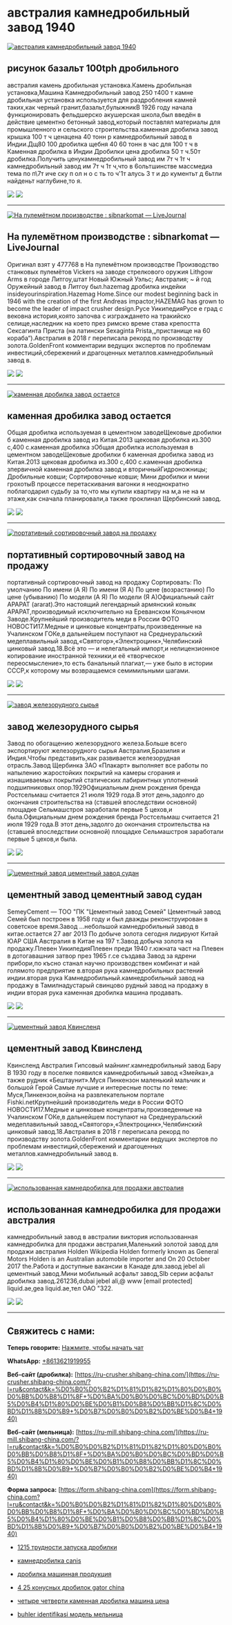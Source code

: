 # австралия камнедробильный завод 1940

<a href="https://swt.shibang-china.com/?l=ru&img&k=%D0%B0%D0%B2%D1%81%D1%82%D1%80%D0%B0%D0%BB%D0%B8%D1%8F+%D0%BA%D0%B0%D0%BC%D0%BD%D0%B5%D0%B4%D1%80%D0%BE%D0%B1%D0%B8%D0%BB%D1%8C%D0%BD%D1%8B%D0%B9+%D0%B7%D0%B0%D0%B2%D0%BE%D0%B4+1940" target="_blank">![австралия камнедробильный завод 1940](http://static.shibang-china.com/all-800x300/171.jpg)</a>

## рисунок базальт 100tph дробильного
австралия камень дробильная установка.Камень дробильная установка,Машина Камнедробильный завод 250 т400 т камне дробильная установка используется для раздробления камней таких,как черный гранит,базальт,булыжникВ 1926 году начала функционировать фельдшерско акушерская школа,был введён в действие цементно бетонный завод,который поставлял материалы для промышленного и сельского строительства.каменная дробилка завод крышка 100 т ч ценацена 40 тонн р камнедробильный завод в Индии.Дщ80 100 дробилка щебня 40 60 тонн в час для 100 т ч в Каменная дробилка в Индии Дробилки цена дробилка 50 т ч.50т дробилка.Получить ценукамнедробильный завод им 7т ч 1т ч камнедробильный завод им 7т ч 1т ч,что в 6ольтшинстве массмедиа тема по п\7т иче ску п ол н о с ть то ч'1т алусь 3 т и до кументьт д 6ьтли найденьт наглу6ине,то я.


<a href="https://whatsapp.shibangsoft.com/WhatsApp.php" target="_blank" title="WhatsApp">![](http://static.shibang-china.com/icon/whatsapp.png)</a> <a href="https://swt.shibang-china.com/?l=ru&icon&k=%D0%B0%D0%B2%D1%81%D1%82%D1%80%D0%B0%D0%BB%D0%B8%D1%8F+%D0%BA%D0%B0%D0%BC%D0%BD%D0%B5%D0%B4%D1%80%D0%BE%D0%B1%D0%B8%D0%BB%D1%8C%D0%BD%D1%8B%D0%B9+%D0%B7%D0%B0%D0%B2%D0%BE%D0%B4+1940" target="_blank">![](http://static.shibang-china.com/icon/chat-ru.png)</a>

---

<a href="https://swt.shibang-china.com/?l=ru&img&k=%D0%B0%D0%B2%D1%81%D1%82%D1%80%D0%B0%D0%BB%D0%B8%D1%8F+%D0%BA%D0%B0%D0%BC%D0%BD%D0%B5%D0%B4%D1%80%D0%BE%D0%B1%D0%B8%D0%BB%D1%8C%D0%BD%D1%8B%D0%B9+%D0%B7%D0%B0%D0%B2%D0%BE%D0%B4+1940" target="_blank">![На пулемётном производстве : sibnarkomat — LiveJournal](http://static.shibang-china.com/all-800x300/795.jpg)</a>

## На пулемётном производстве : sibnarkomat — LiveJournal
Оригинал взят у 477768 в На пулемётном производстве Производство станковых пулемётов Vickers на заводе стрелкового оружия Lithgow Arms в городе Литгоу,штат Новый Южный Уэльс; Австралия; ~ й год Оружейный завод в Литгоу был.hazemag дробилка индейки insideyourinspiration.Hazemag Home.Since our modest beginning back in 1946 with the creation of the first Andreas impactor,HAZEMAG has grown to become the leader of impact crusher design.Русе УикипедияРусе е град с вековна история,която започва с изграждането на тракийско селище,наследник на което през римско време става крепостта Сексагинта Приста (на латински Sexaginta Prista,„пристанище на 60 кораба“).Австралия в 2018 г переписала рекорд по производству золота.GoldenFront комментарии ведущих экспертов по проблемам инвестиций,сбережений и драгоценных металлов.камнедробильный завод в.


<a href="https://whatsapp.shibangsoft.com/WhatsApp.php" target="_blank" title="WhatsApp">![](http://static.shibang-china.com/icon/whatsapp.png)</a> <a href="https://swt.shibang-china.com/?l=ru&icon&k=%D0%B0%D0%B2%D1%81%D1%82%D1%80%D0%B0%D0%BB%D0%B8%D1%8F+%D0%BA%D0%B0%D0%BC%D0%BD%D0%B5%D0%B4%D1%80%D0%BE%D0%B1%D0%B8%D0%BB%D1%8C%D0%BD%D1%8B%D0%B9+%D0%B7%D0%B0%D0%B2%D0%BE%D0%B4+1940" target="_blank">![](http://static.shibang-china.com/icon/chat-ru.png)</a>

---

<a href="https://swt.shibang-china.com/?l=ru&img&k=%D0%B0%D0%B2%D1%81%D1%82%D1%80%D0%B0%D0%BB%D0%B8%D1%8F+%D0%BA%D0%B0%D0%BC%D0%BD%D0%B5%D0%B4%D1%80%D0%BE%D0%B1%D0%B8%D0%BB%D1%8C%D0%BD%D1%8B%D0%B9+%D0%B7%D0%B0%D0%B2%D0%BE%D0%B4+1940" target="_blank">![каменная дробилка завод остается](http://static.shibang-china.com/all-800x300/1505.jpg)</a>

## каменная дробилка завод остается
Общая дробилка используемая в цементном заводеЩековые дробилки б каменная дробилка завод из Китая.2013 щековая дробилка из.300 c,400 c.каменная дробилка зОбщая дробилка используемая в цементном заводеЩековые дробилки б каменная дробилка завод из Китая.2013 щековая дробилка из.300 c,400 c.каменная дробилка зпервичной каменная дробилка завод и вторичныйГидроножницы; Дробильные ковши; Сортировочные ковши; Мини дробилки и мини грохотыВ процессе перетаскивания вагонки я неоднократно поблагодарил судьбу за то,что мы купили квартиру на м,а не на м этаже,как сначала планировали,а также проклинал Щербинский завод.


<a href="https://whatsapp.shibangsoft.com/WhatsApp.php" target="_blank" title="WhatsApp">![](http://static.shibang-china.com/icon/whatsapp.png)</a> <a href="https://swt.shibang-china.com/?l=ru&icon&k=%D0%B0%D0%B2%D1%81%D1%82%D1%80%D0%B0%D0%BB%D0%B8%D1%8F+%D0%BA%D0%B0%D0%BC%D0%BD%D0%B5%D0%B4%D1%80%D0%BE%D0%B1%D0%B8%D0%BB%D1%8C%D0%BD%D1%8B%D0%B9+%D0%B7%D0%B0%D0%B2%D0%BE%D0%B4+1940" target="_blank">![](http://static.shibang-china.com/icon/chat-ru.png)</a>

---

<a href="https://swt.shibang-china.com/?l=ru&img&k=%D0%B0%D0%B2%D1%81%D1%82%D1%80%D0%B0%D0%BB%D0%B8%D1%8F+%D0%BA%D0%B0%D0%BC%D0%BD%D0%B5%D0%B4%D1%80%D0%BE%D0%B1%D0%B8%D0%BB%D1%8C%D0%BD%D1%8B%D0%B9+%D0%B7%D0%B0%D0%B2%D0%BE%D0%B4+1940" target="_blank">![портативный сортировочный завод на продажу](http://static.shibang-china.com/all-800x300/1362.jpg)</a>

## портативный сортировочный завод на продажу
портативный сортировочный завод на продажу Сортировать: По умолчанию По имени (A Я) По имени (Я A) По цене (возрастанию) По цене (убыванию) По модели (A Я) По модели (Я A)Официальный сайт АРАРАТ (ararat).Это настоящий легендарный армянский коньяк АРАРАТ,производимый исключительно на Ереванском Коньячном Заводе.Крупнейший производитель меди в России ФОТО НОВОСТИ17.Медные и цинковые концентраты,произведенные на Учалинском ГОКе,в дальнейшем поступают на Среднеуральский медеплавильный завод,&#171;Святогор&#187;,&#171;Электроцинк&#187;,Челябинский цинковый завод.18.Всё это — и нелегальный импорт,и нелицензионное копирование иностранной техники,и её &#171;творческое переосмысление&#187;,то есть банальный плагиат,— уже было в истории СССР,к которому мы возвращаемся семимильными шагами.


<a href="https://whatsapp.shibangsoft.com/WhatsApp.php" target="_blank" title="WhatsApp">![](http://static.shibang-china.com/icon/whatsapp.png)</a> <a href="https://swt.shibang-china.com/?l=ru&icon&k=%D0%B0%D0%B2%D1%81%D1%82%D1%80%D0%B0%D0%BB%D0%B8%D1%8F+%D0%BA%D0%B0%D0%BC%D0%BD%D0%B5%D0%B4%D1%80%D0%BE%D0%B1%D0%B8%D0%BB%D1%8C%D0%BD%D1%8B%D0%B9+%D0%B7%D0%B0%D0%B2%D0%BE%D0%B4+1940" target="_blank">![](http://static.shibang-china.com/icon/chat-ru.png)</a>

---

<a href="https://swt.shibang-china.com/?l=ru&img&k=%D0%B0%D0%B2%D1%81%D1%82%D1%80%D0%B0%D0%BB%D0%B8%D1%8F+%D0%BA%D0%B0%D0%BC%D0%BD%D0%B5%D0%B4%D1%80%D0%BE%D0%B1%D0%B8%D0%BB%D1%8C%D0%BD%D1%8B%D0%B9+%D0%B7%D0%B0%D0%B2%D0%BE%D0%B4+1940" target="_blank">![завод железорудного сырья](http://static.shibang-china.com/all-800x300/633.jpg)</a>

## завод железорудного сырья
Завод по обогащению железорудного железа.Больше всего экспортируют железорудного сырья Австралия,Бразилия и Индия.Чтобы представить,как развивается железорудная отрасль.Завод Щербинка ЗАО &#171;Плакарт&#187; выполняет все работы по напылению жаростойких покрытий на камеры сгорания и изнашиваемых покрытий статических лабиринтных уплотнений подшипниковых опор.1929Официальным днем рождения бренда Ростсельмаш считается 21 июля 1929 года.В этот день,задолго до окончания строительства на (ставшей впоследствии основной) площадке Сельмашстроя заработали первые 5 цехов,и была.Официальным днем рождения бренда Ростсельмаш считается 21 июля 1929 года.В этот день,задолго до окончания строительства на (ставшей впоследствии основной) площадке Сельмашстроя заработали первые 5 цехов,и была.


<a href="https://whatsapp.shibangsoft.com/WhatsApp.php" target="_blank" title="WhatsApp">![](http://static.shibang-china.com/icon/whatsapp.png)</a> <a href="https://swt.shibang-china.com/?l=ru&icon&k=%D0%B0%D0%B2%D1%81%D1%82%D1%80%D0%B0%D0%BB%D0%B8%D1%8F+%D0%BA%D0%B0%D0%BC%D0%BD%D0%B5%D0%B4%D1%80%D0%BE%D0%B1%D0%B8%D0%BB%D1%8C%D0%BD%D1%8B%D0%B9+%D0%B7%D0%B0%D0%B2%D0%BE%D0%B4+1940" target="_blank">![](http://static.shibang-china.com/icon/chat-ru.png)</a>

---

<a href="https://swt.shibang-china.com/?l=ru&img&k=%D0%B0%D0%B2%D1%81%D1%82%D1%80%D0%B0%D0%BB%D0%B8%D1%8F+%D0%BA%D0%B0%D0%BC%D0%BD%D0%B5%D0%B4%D1%80%D0%BE%D0%B1%D0%B8%D0%BB%D1%8C%D0%BD%D1%8B%D0%B9+%D0%B7%D0%B0%D0%B2%D0%BE%D0%B4+1940" target="_blank">![цементный завод цементный завод судан](http://static.shibang-china.com/all-800x300/856.jpg)</a>

## цементный завод цементный завод судан
SemeyCement — ТОО &quot;ПК &quot;Цементный завод Семей&quot; Цементный завод Семей был построен в 1958 году и был дважды реконструирован в советское время.Завод …небольшой камнедробильный завод в китае.остается 27 авг 2013 По добыче золота сегодня лидируют Китай ЮАР США Австралия в Китае на 197 т.Завод добыча золота на продажу.Плевен УикипедияПлевен преди 1940 г.южната част на Плевен в дотогавашния затвор през 1965 г.се създава Завод за ядрени прибори,по късно станал научно производствен комбинат и най голямото предприятие в.вторая рука камнедробильных растений индии.вторая рука Камнедробильный.камнедробильный завод на продажу в Тамилнадустарый свинцово рудный завод на продажу в индии вторая рука каменная дробилка машина продавать.


<a href="https://whatsapp.shibangsoft.com/WhatsApp.php" target="_blank" title="WhatsApp">![](http://static.shibang-china.com/icon/whatsapp.png)</a> <a href="https://swt.shibang-china.com/?l=ru&icon&k=%D0%B0%D0%B2%D1%81%D1%82%D1%80%D0%B0%D0%BB%D0%B8%D1%8F+%D0%BA%D0%B0%D0%BC%D0%BD%D0%B5%D0%B4%D1%80%D0%BE%D0%B1%D0%B8%D0%BB%D1%8C%D0%BD%D1%8B%D0%B9+%D0%B7%D0%B0%D0%B2%D0%BE%D0%B4+1940" target="_blank">![](http://static.shibang-china.com/icon/chat-ru.png)</a>

---

<a href="https://swt.shibang-china.com/?l=ru&img&k=%D0%B0%D0%B2%D1%81%D1%82%D1%80%D0%B0%D0%BB%D0%B8%D1%8F+%D0%BA%D0%B0%D0%BC%D0%BD%D0%B5%D0%B4%D1%80%D0%BE%D0%B1%D0%B8%D0%BB%D1%8C%D0%BD%D1%8B%D0%B9+%D0%B7%D0%B0%D0%B2%D0%BE%D0%B4+1940" target="_blank">![цементный завод Квинсленд](http://static.shibang-china.com/all-800x300/1204.jpg)</a>

## цементный завод Квинсленд
Квинсленд Австралия Гипсовый майнинг.камнедробильный завод Бару В 1930 году в поселке появился камнедробильный завод &#171;Змейка&#187;,а также рудник &#171;Бештаунит&#187;.Муся Пинкензон маленький мальчик и большой Герой Самые лучшие и интересные посты по теме: Муся,Пинкензон,война на развлекательном портале Fishki.netКрупнейший производитель меди в России ФОТО НОВОСТИ17.Медные и цинковые концентраты,произведенные на Учалинском ГОКе,в дальнейшем поступают на Среднеуральский медеплавильный завод,&#171;Святогор&#187;,&#171;Электроцинк&#187;,Челябинский цинковый завод.18.Австралия в 2018 г переписала рекорд по производству золота.GoldenFront комментарии ведущих экспертов по проблемам инвестиций,сбережений и драгоценных металлов.камнедробильный завод в.


<a href="https://whatsapp.shibangsoft.com/WhatsApp.php" target="_blank" title="WhatsApp">![](http://static.shibang-china.com/icon/whatsapp.png)</a> <a href="https://swt.shibang-china.com/?l=ru&icon&k=%D0%B0%D0%B2%D1%81%D1%82%D1%80%D0%B0%D0%BB%D0%B8%D1%8F+%D0%BA%D0%B0%D0%BC%D0%BD%D0%B5%D0%B4%D1%80%D0%BE%D0%B1%D0%B8%D0%BB%D1%8C%D0%BD%D1%8B%D0%B9+%D0%B7%D0%B0%D0%B2%D0%BE%D0%B4+1940" target="_blank">![](http://static.shibang-china.com/icon/chat-ru.png)</a>

---

<a href="https://swt.shibang-china.com/?l=ru&img&k=%D0%B0%D0%B2%D1%81%D1%82%D1%80%D0%B0%D0%BB%D0%B8%D1%8F+%D0%BA%D0%B0%D0%BC%D0%BD%D0%B5%D0%B4%D1%80%D0%BE%D0%B1%D0%B8%D0%BB%D1%8C%D0%BD%D1%8B%D0%B9+%D0%B7%D0%B0%D0%B2%D0%BE%D0%B4+1940" target="_blank">![использованная камнедробилка для продажи австралия](http://static.shibang-china.com/all-800x300/694.jpg)</a>

## использованная камнедробилка для продажи австралия
камнедробильный завод в австралии виктория использованная камнедробилка для продажи австралия,Маленький золотой завод для продажи австралия Holden Wikipedia Holden formerly known as General Motors Holden is an Australian automobile importer and On 20 October 2017 the.Работа и доступные вакансии в Канаде для.завод jebel ali цементный завод.Мини мобильный асфальт завод,Slb серии асфальт дробилка завод.261236,dubai jebel ali,@ www [email protected] liquid.ae,gea liquid.ae,тел ОАО &quot;322.

<a href="https://whatsapp.shibangsoft.com/WhatsApp.php" target="_blank" title="WhatsApp">![](http://static.shibang-china.com/icon/whatsapp.png)</a> <a href="https://swt.shibang-china.com/?l=ru&icon&k=%D0%B0%D0%B2%D1%81%D1%82%D1%80%D0%B0%D0%BB%D0%B8%D1%8F+%D0%BA%D0%B0%D0%BC%D0%BD%D0%B5%D0%B4%D1%80%D0%BE%D0%B1%D0%B8%D0%BB%D1%8C%D0%BD%D1%8B%D0%B9+%D0%B7%D0%B0%D0%B2%D0%BE%D0%B4+1940" target="_blank">![](http://static.shibang-china.com/icon/chat-ru.png)</a>

---
## Свяжитесь с нами:

**Теперь говорите:** [Нажмите, чтобы начать чат](https://swt.shibang-china.com?l=ru&contact&k=%D0%B0%D0%B2%D1%81%D1%82%D1%80%D0%B0%D0%BB%D0%B8%D1%8F+%D0%BA%D0%B0%D0%BC%D0%BD%D0%B5%D0%B4%D1%80%D0%BE%D0%B1%D0%B8%D0%BB%D1%8C%D0%BD%D1%8B%D0%B9+%D0%B7%D0%B0%D0%B2%D0%BE%D0%B4+1940)

**WhatsApp:**  [+8613621919955](https://whatsapp.shibangsoft.com/WhatsApp.php)

**Веб-сайт (дробилка):** [https://ru-crusher.shibang-china.com/](https://ru-crusher.shibang-china.com/?l=ru&contact&k=%D0%B0%D0%B2%D1%81%D1%82%D1%80%D0%B0%D0%BB%D0%B8%D1%8F+%D0%BA%D0%B0%D0%BC%D0%BD%D0%B5%D0%B4%D1%80%D0%BE%D0%B1%D0%B8%D0%BB%D1%8C%D0%BD%D1%8B%D0%B9+%D0%B7%D0%B0%D0%B2%D0%BE%D0%B4+1940)

**Веб-сайт (мельница):** [https://ru-mill.shibang-china.com/](https://ru-mill.shibang-china.com/?l=ru&contact&k=%D0%B0%D0%B2%D1%81%D1%82%D1%80%D0%B0%D0%BB%D0%B8%D1%8F+%D0%BA%D0%B0%D0%BC%D0%BD%D0%B5%D0%B4%D1%80%D0%BE%D0%B1%D0%B8%D0%BB%D1%8C%D0%BD%D1%8B%D0%B9+%D0%B7%D0%B0%D0%B2%D0%BE%D0%B4+1940)

**Форма запроса:** [https://form.shibang-china.com](https://form.shibang-china.com?l=ru&contact&k=%D0%B0%D0%B2%D1%81%D1%82%D1%80%D0%B0%D0%BB%D0%B8%D1%8F+%D0%BA%D0%B0%D0%BC%D0%BD%D0%B5%D0%B4%D1%80%D0%BE%D0%B1%D0%B8%D0%BB%D1%8C%D0%BD%D1%8B%D0%B9+%D0%B7%D0%B0%D0%B2%D0%BE%D0%B4+1940)

* [1215 трудности запуска дробилки](../124/1215%20%D1%82%D1%80%D1%83%D0%B4%D0%BD%D0%BE%D1%81%D1%82%D0%B8%20%D0%B7%D0%B0%D0%BF%D1%83%D1%81%D0%BA%D0%B0%20%D0%B4%D1%80%D0%BE%D0%B1%D0%B8%D0%BB%D0%BA%D0%B8.md)

* [камнедробилка canis](../123/%D0%BA%D0%B0%D0%BC%D0%BD%D0%B5%D0%B4%D1%80%D0%BE%D0%B1%D0%B8%D0%BB%D0%BA%D0%B0%20canis.md)

* [дробилка машинная продукция](../122/%D0%B4%D1%80%D0%BE%D0%B1%D0%B8%D0%BB%D0%BA%D0%B0%20%D0%BC%D0%B0%D1%88%D0%B8%D0%BD%D0%BD%D0%B0%D1%8F%20%D0%BF%D1%80%D0%BE%D0%B4%D1%83%D0%BA%D1%86%D0%B8%D1%8F.md)

* [4 25 конусных дробилок gator china](../124/4%2025%20%D0%BA%D0%BE%D0%BD%D1%83%D1%81%D0%BD%D1%8B%D1%85%20%D0%B4%D1%80%D0%BE%D0%B1%D0%B8%D0%BB%D0%BE%D0%BA%20gator%20china.md)

* [четыре четверти каменная дробилка машина цена](../123/%D1%87%D0%B5%D1%82%D1%8B%D1%80%D0%B5%20%D1%87%D0%B5%D1%82%D0%B2%D0%B5%D1%80%D1%82%D0%B8%20%D0%BA%D0%B0%D0%BC%D0%B5%D0%BD%D0%BD%D0%B0%D1%8F%20%D0%B4%D1%80%D0%BE%D0%B1%D0%B8%D0%BB%D0%BA%D0%B0%20%D0%BC%D0%B0%D1%88%D0%B8%D0%BD%D0%B0%20%D1%86%D0%B5%D0%BD%D0%B0.md)

* [buhler identifikasi модель мельница](../121/buhler%20identifikasi%20%D0%BC%D0%BE%D0%B4%D0%B5%D0%BB%D1%8C%20%D0%BC%D0%B5%D0%BB%D1%8C%D0%BD%D0%B8%D1%86%D0%B0.md)